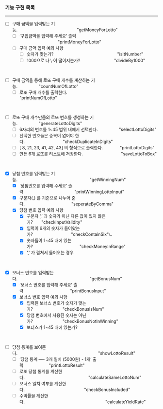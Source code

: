 ### 기능 구현 목록

---



- [ ] 구매 금액을 입력받는 기능.　　　　　　　　　　　　　　"getMoneyForLotto"
    - [ ] ‘구입금액을 입력해 주세요’ 출력 　　　　　　　　　"printMoneyForLotto"
    - [ ] 구매 금액 입력 예외 사항 　　　　　　　
        - [ ] 숫자가 맞는가?　　　　　　　　　　　　　　　"isItNumber"
        - [ ] 1000으로 나누어 떨어지는가?　　　　　　　　"divideBy1000"
      
<br/>


- [ ] 구매 금액을 통해 로또 구매 개수를 계산하는 기능.　　　　　"countNumOfLotto"
    - [ ] 로또 구매 개수를 출력한다.　　　　　　　　　　 　　　"printNumOfLotto"

<br/>

- [ ] 로또 구매 개수만큼의 로또 번호를 생성하는 기능.　　　　　"generateLottoDigits"
    - [ ] 6자리의 번호를 1~45 범위 내에서 선택한다.　　　　　"selectLottoDigits"
    - [ ] 선택한 번호들은 중복이 없어야 한다.　　　　　　　　　"checkDuplicateInDigits"
    - [ ] [ 8, 21, 23, 41, 42, 43] 의 형식으로 출력한다.　　　　"printLottoDigits"
    - [ ] 만든 6개 로또를 리스트에 저장한다.　　　　　　　　　"saveLottoToBox"

<br/>

- [x] 당첨 번호를 입력받는 기능.　　　　　　　　　　　　　　　　　"getWinningNum"
    - [x] ‘당첨번호를 입력해 주세요’ 출력　　　　　　　　　　　　"printWinningLottoInput"
    - [x] 구분자(,) 를 기준으로 나누어 준다.　　　　　　　　　　　"seperateByComma"
    - [x] 당첨 번호 입력 예외 사항　　
        - [x] 구분자 ‘,’ 과 숫자가 아닌 다른 값이 있지 않은가?　　"checkInputValidity"
        - [x] 입력이 6개의 숫자가 들어왔는가?　　　　　　　　　"checkContainSix"ㄴ
        - [x] 숫자들이 1~45 내에 있는가?　　　　　　　　　　　"checkMoneyInRange"
        - [x] ',' 가 겹쳐서 들어오는 경우
<br/>

- [x] 보너스 번호를 입력받는다.　　　　　　　　　　　　　　　　　"getBonusNum"
    - [x] ‘보너스 번호를 입력해 주세요’ 출력　　　　　　　　　　　"printBonusInput"
    - [x] 보너스 번호 입력 예외 사항　
        - [x] 입력된 보너스 번호가 숫자가 맞는가?　　　　　　　"checkBonusIsNum"
        - [x] 당첨 번호에서 사용된 숫자는 아닌가?　　　　　　　"checkBonusNotInWinning"
        - [x] 보너스가 1~45 내에 있는가?
<br/>

- [ ] 당첨 통계를 보여준다.　　　　　　　　　　　　　　　　　　　"showLottoResult"
    - [ ] ‘당첨 통계 —- 3개 일치 (5000원)  - 1개’ 출력　　　　　　"printLottoResult"
    - [ ] 로또 당첨 통계를 계산한다.　　　　　　　　　　　　　　　"calculateSameLottoNum"
    - [ ] 보너스 일치 여부를 계산한다.　　　　　　　　　　　　　　"checkBonusIncluded"
    - [ ] 수익률을 계산한다.　　　　　　　　　　　　　　　　　　　"calculateYieldRate"